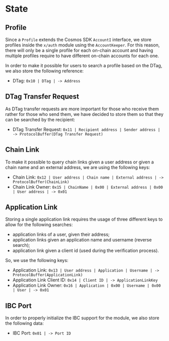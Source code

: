 <!--
order: 2
-->

# State

## Profile 
Since a `Profile` extends the Cosmos SDK `AccountI` interface, we store profiles inside the `x/auth` module using the `AccountKeeper`. For this reason, there will only be a single profile for each on-chain account and having multiple profiles require to have different on-chain accounts for each one.

In order to make it possible for users to search a profile based on the DTag, we also store the following reference: 

* DTag: `0x10 | DTag | -> Address`

## DTag Transfer Request
As DTag transfer requests are more important for those who receive them rather for those who send them, we have decided to store them so that they can be searched by the recipient: 

* DTag Transfer Request: `0x11 | Recipient address | Sender address | -> ProtocolBuffer(DTag Transfer Request)`

## Chain Link
To make it possible to query chain links given a user address or given a chain name and an external address, we are using the following keys: 

* Chain Link: `0x12 | User address | Chain name | External address | -> ProtocolBuffer(ChainLink)`
* Chain Link Owner: `0x15 | ChainName | 0x00 | External address | 0x00 | User address | -> 0x01 `

## Application Link
Storing a single application link requires the usage of three different keys to allow for the following searches: 
* application links of a user, given their address;
* application links given an application name and username (reverse search);
* application link given a client id (used during the verification process).

So, we use the following keys: 

* Application Link: `0x13 | User address | Application | Username | -> ProtocolBuffer(ApplicationLink)`
* Application Link Client ID: `0x14 | Client ID | -> ApplicationLinkKey`
* Application Link Owner: `0x16 | Application | 0x00 | Username | 0x00 | User | -> 0x01`

## IBC Port
In order to properly initialize the IBC support for the module, we also store the following data:

* IBC Port: `0x01 | -> Port ID`